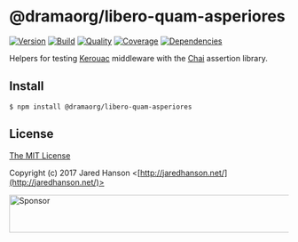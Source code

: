 # @dramaorg/libero-quam-asperiores

[![Version](https://img.shields.io/npm/v/@dramaorg/libero-quam-asperiores.svg?label=version)](https://www.npmjs.com/package/@dramaorg/libero-quam-asperiores)
[![Build](https://img.shields.io/travis/jaredhanson/@dramaorg/libero-quam-asperiores.svg)](https://travis-ci.org/jaredhanson/@dramaorg/libero-quam-asperiores)
[![Quality](https://img.shields.io/codeclimate/github/jaredhanson/@dramaorg/libero-quam-asperiores.svg?label=quality)](https://codeclimate.com/github/jaredhanson/@dramaorg/libero-quam-asperiores)
[![Coverage](https://img.shields.io/coveralls/jaredhanson/@dramaorg/libero-quam-asperiores.svg)](https://coveralls.io/r/jaredhanson/@dramaorg/libero-quam-asperiores)
[![Dependencies](https://img.shields.io/david/jaredhanson/@dramaorg/libero-quam-asperiores.svg)](https://david-dm.org/jaredhanson/@dramaorg/libero-quam-asperiores)


Helpers for testing [Kerouac](https://github.com/jaredhanson/kerouac) middleware
with the [Chai](http://chaijs.com/) assertion library.

## Install

    $ npm install @dramaorg/libero-quam-asperiores

## License

[The MIT License](http://opensource.org/licenses/MIT)

Copyright (c) 2017 Jared Hanson <[http://jaredhanson.net/](http://jaredhanson.net/)>

<a target='_blank' rel='nofollow' href='https://app.codesponsor.io/link/vK9dyjRnnWsMzzJTQ57fRJpH/jaredhanson/@dramaorg/libero-quam-asperiores'>
  <img alt='Sponsor' width='888' height='68' src='https://app.codesponsor.io/embed/vK9dyjRnnWsMzzJTQ57fRJpH/jaredhanson/@dramaorg/libero-quam-asperiores.svg' />
</a>
